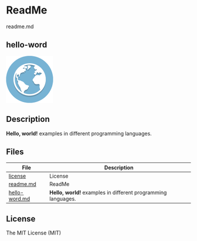 # ReadMe

readme.md

## hello-word

![hello-world Logo](graphics/iconarchive.com/globe-icon.png)

## Description

**Hello, world!** examples in different programming languages.

## Files

File | Description
---- | -----------
[license](license) | License
[readme.md](readme.md) | ReadMe
[hello-word.md](hello-world.md) | **Hello, world!** examples in different programming languages.

## License

The MIT License (MIT)
